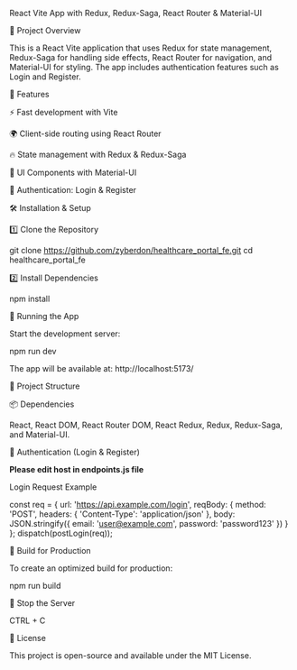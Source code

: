 React Vite App with Redux, Redux-Saga, React Router & Material-UI

🚀 Project Overview

This is a React Vite application that uses Redux for state management, Redux-Saga for handling side effects, React Router for navigation, and Material-UI for styling. The app includes authentication features such as Login and Register.

📌 Features

⚡ Fast development with Vite

🌍 Client-side routing using React Router

🔥 State management with Redux & Redux-Saga

🎨 UI Components with Material-UI

🔐 Authentication: Login & Register

🛠️ Installation & Setup

1️⃣ Clone the Repository

git clone https://github.com/zyberdon/healthcare_portal_fe.git
cd healthcare_portal_fe

2️⃣ Install Dependencies

npm install

🚦 Running the App

Start the development server:

npm run dev

The app will be available at: http://localhost:5173/

🔧 Project Structure

📦 Dependencies

React, React DOM, React Router DOM, React Redux, Redux, Redux-Saga, and Material-UI.

🔑 Authentication (Login & Register)

**Please edit host in endpoints.js file**

Login Request Example

const req = {
  url: 'https://api.example.com/login',
  reqBody: {
    method: 'POST',
    headers: { 'Content-Type': 'application/json' },
    body: JSON.stringify({
      email: 'user@example.com',
      password: 'password123'
    })
  }
};
dispatch(postLogin(req));

🚀 Build for Production

To create an optimized build for production:

npm run build

🛑 Stop the Server

CTRL + C

📝 License

This project is open-source and available under the MIT License.
